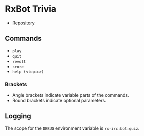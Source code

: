 # RxBot Trivia
* [Repository](https://github.com/rx-irc/bot-quiz)

## Commands
* `play`
* `quit`
* `revolt`
* `score`
* `help (<topic>)`

### Brackets
* Angle brackets indicate variable parts of the commands.
* Round brackets indicate optional parameters.

## Logging
The scope for the `DEBUG` environment variable is `rx-irc:bot:quiz`.
